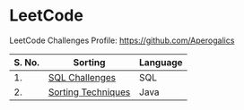 # LeetCode
LeetCode Challenges
Profile: https://github.com/Aperogalics


| **S. No.** | **Sorting**                                | **Language** |
|------------|--------------------------------------------|--------------|
| 1.         | [SQL Challenges](sql/README.md)            | SQL          |
| 2.         | [Sorting Techniques](sorting/README.md)    | Java         |
